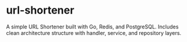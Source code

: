 # url-shortener
A simple URL Shortener built with Go, Redis, and PostgreSQL. Includes clean architecture structure with handler, service, and repository layers.

